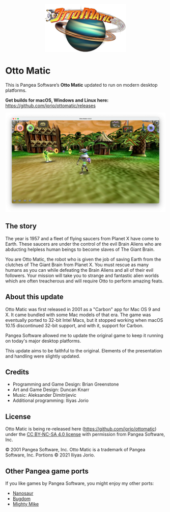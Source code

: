 <p align="center" width="100%"><img src="docs/logo.png" alt="Otto Matic"></p>
 
# Otto Matic

This is Pangea Software’s **Otto Matic** updated to run on modern desktop platforms.
 
**Get builds for macOS, Windows and Linux here:** https://github.com/jorio/ottomatic/releases

![Otto Matic screenshot](docs/screenshot.webp)

## The story 
 
The year is 1957 and a fleet of flying saucers from Planet X have come to Earth. These saucers are under the control of the evil Brain Aliens who are abducting helpless human beings to become slaves of The Giant Brain.
 
You are Otto Matic, the robot who is given the job of saving Earth from the clutches of The Giant Brain from Planet X. You must rescue as many humans as you can while defeating the Brain Aliens and all of their evil followers. Your mission will take you to strange and fantastic alien worlds which are often treacherous and will require Otto to perform amazing feats.

## About this update

Otto Matic was first released in 2001 as a "Carbon" app for Mac OS 9 and X. It came bundled with some Mac models of that era. The game was eventually ported to 32-bit Intel Macs, but it stopped working when macOS 10.15 discontinued 32-bit support, and with it, support for Carbon.

Pangea Software allowed me to update the original game to keep it running on today's major desktop platforms.

This update aims to be faithful to the original. Elements of the presentation and handling were slightly updated.

## Credits

- Programming and Game Design: Brian Greenstone
- Art and Game Design: Duncan Knarr
- Music: Aleksander Dimitrijevic
- Additional programming: Iliyas Jorio

## License

Otto Matic is being re-released here (https://github.com/jorio/ottomatic) under the [CC BY-NC-SA 4.0 license](LICENSE.md) with permission from Pangea Software, Inc.

© 2001 Pangea Software, Inc. Otto Matic is a trademark of Pangea Software, Inc. Portions © 2021 Iliyas Jorio.

## Other Pangea game ports

If you like games by Pangea Software, you might enjoy my other ports:

- [Nanosaur](https://github.com/jorio/nanosaur)
- [Bugdom](https://github.com/jorio/bugdom)
- [Mighty Mike](https://github.com/jorio/mightymike)
